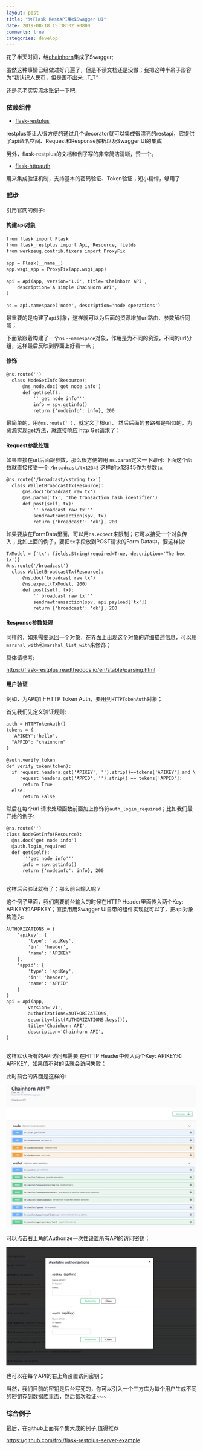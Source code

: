 ```yaml
---
layout: post
title: "为Flask RestAPI集成Swagger UI"
date: 2019-08-18 15:38:02 +0800
comments: true
categories: develop
---
```


花了半天时间，给[chainhorn](https://github.com/brain-zhang/chainhorn)集成了Swagger;

虽然这种事情已经做过好几遍了，但是不读文档还是没辙；我把这种半吊子形容为“我认识人民币，但是画不出来...T_T”

还是老老实实流水账记一下吧:

<!-- more -->

### 依赖组件

* [flask-restplus](https://flask-restplus.readthedocs.io)

restplus能让人很方便的通过几个decorator就可以集成很漂亮的restapi，它提供了api命名空间、Request和Response解析以及Swagger UI的集成

另外，flask-restplus的文档和例子写的非常简洁清晰，赞一个。

* [flask-httpauth](https://flask-httpauth.readthedocs.io/en/latest/)

用来集成验证机制，支持基本的密码验证、Token验证；短小精悍，够用了


### 起步

引用官网的例子:

#### 构建api对象


```
from flask import Flask
from flask_restplus import Api, Resource, fields
from werkzeug.contrib.fixers import ProxyFix

app = Flask(__name__)
app.wsgi_app = ProxyFix(app.wsgi_app)

api = Api(app, version='1.0', title='Chainhorn API',
    description='A simple ChainHorn API',
)

ns = api.namespace('node', description='node operations')

```

最重要的是构建了`api`对象，这样就可以为后面的资源增加url路由、参数解析同能；

下面紧跟着构建了一个`ns` --`namespace`对象，作用是为不同的资源，不同的url分组，这样最后反映到界面上好看一点；

#### 修饰


```
@ns.route('')
  class NodeGetInfo(Resource):
      @ns_node.doc('get node info')
      def get(self):
          '''get node info'''
          info = spv.getinfo()
          return {'nodeinfo': info}, 200

```

最简单的，用`@ns.route('')`，就定义了根url， 然后后面的套路都是相似的，为资源实现get方法，就直接响应 http Get请求了；

#### Request参数处理

如果直接在url后面跟参数，那么很方便的用 `ns.param`定义一下即可:
下面这个函数就直接接受一个 `/broadcast/tx12345` 这样的tx12345作为参数`tx`


```
@ns.route('/broadcast/<string:tx>')
  class WalletBroadcastTx(Resource):
      @ns.doc('broadcast raw tx')
      @ns.param('tx', 'The transaction hash identifier')
      def post(self, tx):
          '''broadcast raw tx'''
          sendrawtransaction(spv, tx)
          return {'broadcast': 'ok'}, 200

```

如果要放在FormData里面，可以用`ns.expect`来限制；它可以接受一个对象传入；比如上面的例子，要把`tx`字段放到POST请求的Form Data中，要这样做:


```
TxModel = {'tx': fields.String(required=True, description='The hex tx')}
@ns.route('/broadcast')
  class WalletBroadcastTx(Resource):
      @ns.doc('broadcast raw tx')
      @ns.expect(TxModel, 200)
      def post(self, tx):
          '''broadcast raw tx'''
          sendrawtransaction(spv, api.payload['tx'])
          return {'broadcast': 'ok'}, 200

```

#### Response参数处理

同样的，如果需要返回一个对象，在界面上出现这个对象的详细描述信息，可以用`marshal_with`和`marshal_list_with`来修饰；

具体请参考:

https://flask-restplus.readthedocs.io/en/stable/parsing.html


#### 用户验证

例如，为API加上HTTP Token Auth，要用到`HTTPTokenAuth`对象；

首先我们先定义验证规则:


```
auth = HTTPTokenAuth()
tokens = {
  'APIKEY':'hello',
  "APPID": "chainhorn"
}

@auth.verify_token
def verify_token(token):
  if request.headers.get('APIKEY', '').strip()==tokens['APIKEY'] and \
     request.headers.get('APPID', '').strip() == tokens['APPID']:
      return True
  else:
      return False

```

然后在每个url 请求处理函数前面加上修饰符`auth_login_required`；比如我们最开始的例子:


```
@ns.route('')
class NodeGetInfo(Resource):
  @ns.doc('get node info')
  @auth.login_required
  def get(self):
      '''get node info'''
      info = spv.getinfo()
      return {'nodeinfo': info}, 200


```

这样后台验证就有了；那么前台输入呢？

这个例子里面，我们需要前台输入的时候在HTTP Header里面传入两个Key: APIKEY和APPKEY；直接用用Swagger UI自带的组件实现就可以了，把api对象构造为:


```
AUTHORIZATIONS = {
    'apikey': {
        'type': 'apiKey',
        'in': 'header',
        'name': 'APIKEY'
    },
    'appid': {
        'type': 'apiKey',
        'in': 'header',
        'name': 'APPID'
    }
}
api = Api(app,
        version='v1',
        authorizations=AUTHORIZATIONS,
        security=list(AUTHORIZATIONS.keys()),
        title='Chainhorn API',
        description='Chainhorn API',
)


```

这样默认所有的API访问都需要 在HTTP Header中传入两个Key: APIKEY和APPKEY，如果值不对的话就会访问失败；

此时前台的界面是这样的:

![Auth1](https://raw.githubusercontent.com/brain-zhang/memoryboxes.github.io/source/images/201908/bg3.jpg)

可以点击右上角的Authorize一次性设置所有API的访问密钥；

![Auth2](https://raw.githubusercontent.com/brain-zhang/memoryboxes.github.io/source/images/201908/bg4.jpg)

也可以在每个API的右上角设置访问密钥；

当然，我们目前的密钥是后台写死的，你可以引入一个三方库为每个用户生成不同的密钥存到数据库里面，然后每次验证~~~

### 综合例子

最后，在github上面有个集大成的例子,值得推荐

https://github.com/frol/flask-restplus-server-example


